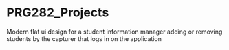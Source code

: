 # PRG282_Projects
Modern flat ui design for a student information manager
adding or removing students by the capturer that logs in on the application
